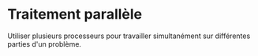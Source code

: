# Traitement parallèle

Utiliser plusieurs processeurs pour travailler simultanément sur différentes parties d'un problème.